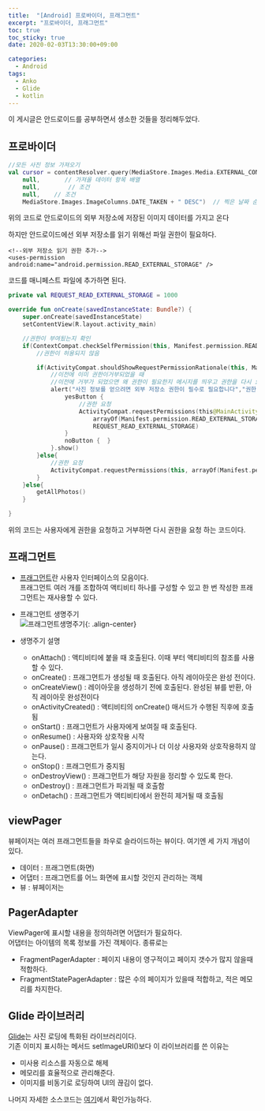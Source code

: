 ```yaml
---
title:  "[Android] 프로바이더, 프래그먼트"
excerpt: "프로바이더, 프래그먼트"
toc: true
toc_sticky: true
date: 2020-02-03T13:30:00+09:00

categories:
  - Android
tags:
  - Anko
  - Glide
  - kotlin
---
```


이 게시글은 안드로이드를 공부하면서 생소한 것들을 정리해두었다.
## 프로바이더

```kotlin
//모든 사진 정보 가져오기
val cursor = contentResolver.query(MediaStore.Images.Media.EXTERNAL_CONTENT_URI,//이미지를 가져올 경로(외부 저장소)
	null,       // 가져올 데이터 항목 배열
	null,        // 조건
	null,    // 조건
	MediaStore.Images.ImageColumns.DATE_TAKEN + " DESC")  // 찍은 날짜 순으로 내림차순
```
위의 코드로 안드로이드의 외부 저장소에 저장된 이미지 데이터를 가지고 온다

하지만 안드로이드에선 외부 저장소를 읽기 위해선 파일 권한이 필요하다.
```
<!--외부 저장소 읽기 권한 추가-->
<uses-permission android:name="android.permission.READ_EXTERNAL_STORAGE" />
```
코드를 매니페스트 파일에 추가하면 된다.

```kotlin
private val REQUEST_READ_EXTERNAL_STORAGE = 1000

override fun onCreate(savedInstanceState: Bundle?) {
	super.onCreate(savedInstanceState)
	setContentView(R.layout.activity_main)

	//권한이 부여됬는지 확인
	if(ContextCompat.checkSelfPermission(this, Manifest.permission.READ_EXTERNAL_STORAGE) != PackageManager.PERMISSION_GRANTED){
		//권한이 허용되지 않음

		if(ActivityCompat.shouldShowRequestPermissionRationale(this, Manifest.permission.READ_EXTERNAL_STORAGE)){
			//이전에 이미 권한이거부되었을 때
			//이전에 거부가 되었으면 왜 권한이 필요한지 메시지를 띄우고 권한을 다시 요청한다.
			alert("사진 정보를 얻으려면 외부 저장소 권한이 필수로 필요합니다","권한이 필요한 이유"){
				yesButton {
					//권한 요청
					ActivityCompat.requestPermissions(this@MainActivity,
						arrayOf(Manifest.permission.READ_EXTERNAL_STORAGE),
						REQUEST_READ_EXTERNAL_STORAGE)
				}
				noButton {  }
			}.show()
		}else{
			//권한 요청
			ActivityCompat.requestPermissions(this, arrayOf(Manifest.permission.READ_EXTERNAL_STORAGE),REQUEST_READ_EXTERNAL_STORAGE)
		}
	}else{
		getAllPhotos()
	}

}
```
위의 코드는 사용자에게 권한을 요청하고 거부하면 다시 권한을 요청 하는 코드이다.


## 프래그먼트
* [프래그먼트](https://developer.android.com/guide/components/fragments)란 사용자 인터페이스의 모음이다.  
프래그먼트 여러 개를 조합하여 액티비티 하나를 구성할 수 있고 한 번 작성한 프래그먼트는 재사용할 수 있다.

* 프래그먼트 생명주기  
![프래그먼트생명주기](https://solly29.github.io/assets/images/fragment_lifecycle.png "프래그먼트 생명주기"){: .align-center}  

* 생명주기 설명  
	* onAttach() : 액티비티에 붙을 때 호출된다. 이때 부터 액티비티의 참조를 사용할 수 있다.  
	* onCreate() : 프래그먼트가 생성될 때 호출된다. 아직 레이아웃은 완성 전이다.  
	* onCreateView() : 레이아웃을 생성하기 전에 호출된다. 완성된 뷰를 반환, 아직 레이아웃 완성전이다  
	* onActivityCreated() : 액티비티의 onCreate() 매서드가 수행된 직후에 호출됨  
	* onStart() : 프래그먼트가 사용자에게 보여질 때 호출된다.  
	* onResume() : 사용자와 상호작용 시작  
	* onPause() : 프래그먼트가 일시 중지이거나 더 이상 사용자와 상호작용하지 않는다.  
	* onStop() : 프래그먼트가 중지됨  
	* onDestroyView() : 프래그먼트가 해당 자원을 정리할 수 있도록 한다.  
	* onDestroy() : 프래그먼트가 파괴될 때 호출함  
	* onDetach() : 프래그먼트가 액티비티에서 완전히 제거될 때 호출됨  


## viewPager
뷰페이저는 여러 프래그먼트들을 좌우로 슬라이드하는 뷰이다. 여기엔 세 가지 개념이 있다.  
* 데이터 : 프래그먼트(화면)  
* 어댑터 : 프래그먼트를 어느 화면에 표시할 것인지 관리하는 객체  
* 뷰 : 뷰페이저는  


## PagerAdapter
ViewPager에 표시할 내용을 정의하려면 어댑터가 필요하다.  
어댑터는 아이템의 목록 정보를 가진 객체이다. 종류로는  
* FragmentPagerAdapter : 페이지 내용이 영구적이고 페이지 갯수가 많지 않을때 적합하다.  
* FragmentStatePagerAdapter : 많은 수의 페이지가 있을때 적합하고, 적은 메모리를 차지한다.  


## Glide 라이브러리
[Glide](https://github.com/bumptech/glide)는 사진 로딩에 특화된 라이브러리이다.  
기존 이미지 표시하는 메서드 setImageURI()보다 이 라이브러리를 쓴 이유는  
* 미사용 리소스를 자동으로 해제  
* 메모리를 효율적으로 관리해준다.  
* 이미지를 비동기로 로딩하여 UI의 끊김이 없다.  
  
나머지 자세한 소스코드는 [여기](https://github.com/solly29/AndroidStudy/tree/master/MyGallery)에서 확인가능하다.